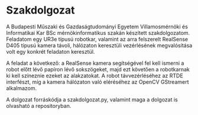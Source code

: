 # Szakdolgozat

A Budapesti Műszaki és Gazdaságtudományi Egyetem Villamosmérnöki és Informatikai Kar BSc mérnökinformatikus szakán készített szakdolgozatom. Feladatom egy UR3e típusú robotkar, valamint az arra felszerelt RealSense D405 típusú kamera távoli, hálózaton keresztüli vezérlésének megvalósítása volt egy konkrét feladaton keresztül.

A feladat a következő: a RealSense kamera segítségével fel kell ismerni a robot előtt lévő papíron lévő sokszögeket, majd ezt követően a robotkarnak ki kell színeznie ezeket az alakzatokat. A robot távvezérléséhez az RTDE interfészt, míg a kamera hálózaton való eléréséhez az OpenCV GStreamert alkalmazom.

A dolgozat forráskódja a szakdolgozat.py, valamint maga a dolgozat is olvasható a repositoryban.

